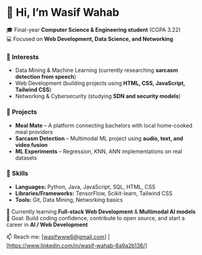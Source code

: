 # 👋 Hi, I’m Wasif Wahab  

🎓 Final-year **Computer Science & Engineering student** (CGPA 3.22)  
💻 Focused on **Web Development, Data Science, and Networking**  

### 🔹 Interests
- Data Mining & Machine Learning (currently researching **sarcasm detection from speech**)  
- Web Development (building projects using **HTML, CSS, JavaScript, Tailwind CSS**)  
- Networking & Cybersecurity (studying **SDN and security models**)  

### 🔹 Projects
- **Meal Mate** – A platform connecting bachelors with local home-cooked meal providers  
- **Sarcasm Detection** – Multimodal ML project using **audio, text, and video fusion**  
- **ML Experiments** – Regression, KNN, ANN implementations on real datasets  

### 🔹 Skills
- **Languages:** Python, Java, JavaScript, SQL, HTML, CSS  
- **Libraries/Frameworks:** TensorFlow, Scikit-learn, Tailwind CSS  
- **Tools:** Git, Data Mining, Networking basics  

🌱 Currently learning **Full-stack Web Development** & **Multimodal AI models**  
🎯 Goal: Build coding confidence, contribute to open source, and start a career in **AI / Web Development**  

📫 Reach me: [wasifwww6@gmail.com] | [https://www.linkedin.com/in/wasif-wahab-6a9a2b136/]  
